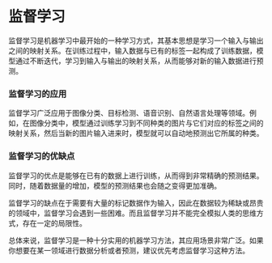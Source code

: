 # 监督学习

监督学习是机器学习中最开始的一种学习方式，其基本思想是学习一个输入与输出之间的映射关系。在训练过程中，输入数据与已有的标签一起构成了训练数据，模型通过不断迭代，学习到输入与输出的映射关系，从而能够对新的输入数据进行预测。

### 监督学习的应用

监督学习广泛应用于图像分类、目标检测、语音识别、自然语言处理等领域。例如，在图像分类中，模型通过训练学习到不同种类的图片与它们对应的标签之间的映射关系，然后当新的图片输入进来时，模型就可以自动地预测出它所属的种类。

### 监督学习的优缺点

监督学习的优点是能够在已有的数据上进行训练，从而得到非常精确的预测结果。同时，随着数据量的增加，模型的预测结果也会随之变得更加准确。

监督学习的缺点在于需要有大量的标记数据作为输入，因此在数据较为稀缺或昂贵的领域中，监督学习会遇到一些困难。而且监督学习并不能完全模拟人类的思维方式，存在一定的局限性。

总体来说，监督学习是一种十分实用的机器学习方法，其应用场景非常广泛。如果你想要在某一领域进行数据分析或者预测，建议优先考虑监督学习这种方法。